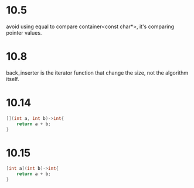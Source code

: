 # 10.5

avoid using equal to compare container<const char\*>, it's comparing pointer values.

# 10.8

back_inserter is the iterator function that change the size, not the algorithm itself.

# 10.14

```cpp
[](int a, int b)->int{
    return a + b;
}
```

# 10.15

```cpp
[int a](int b)->int{
    return a + b;
}
```
